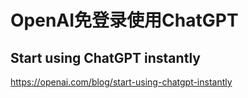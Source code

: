 # OpenAI免登录使用ChatGPT

## Start using ChatGPT instantly

<a href="https://openai.com/blog/start-using-chatgpt-instantly" target="_blank">https://openai.com/blog/start-using-chatgpt-instantly</a>
